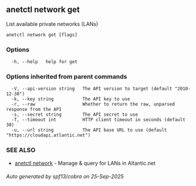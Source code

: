 ## anetctl network get

List available private networks (LANs)

```
anetctl network get [flags]
```

### Options

```
  -h, --help   help for get
```

### Options inherited from parent commands

```
  -V, --api-version string   The API version to target (default "2010-12-30")
  -k, --key string           The API key to use
  -r, --raw                  Whether to return the raw, unparsed response from the API
  -s, --secret string        The API secret to use
  -T, --timeout int          HTTP client timeout in seconds (default 30)
  -u, --url string           The API base URL to use (default "https://cloudapi.atlantic.net")
```

### SEE ALSO

* [anetctl network](anetctl_network.md)	 - Manage & query for LANs in Altantic.net

###### Auto generated by spf13/cobra on 25-Sep-2025
